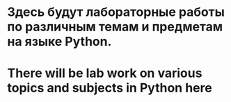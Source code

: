 Здесь будут лабораторные работы по различным темам и предметам на языке Python.
===============================================================================
There will be lab work on various topics and subjects in Python here
===============================================================================

